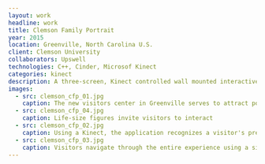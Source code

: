 ```yaml
---
layout: work
headline: work
title: Clemson Family Portrait
year: 2015
location: Greenville, North Carolina U.S.
client: Clemson University
collaborators: Upswell
technologies: C++, Cinder, Microsof Kinect
categories: kinect
description: A three-screen, Kinect controlled wall mounted interactive installation allowing visitors to meet Clemson alumni
images:
  - src: clemson_cfp_01.jpg
    caption: The new visitors center in Greenville serves to attract potential new students
  - src: clemson_cfp_04.jpg
    caption: Life-size figures invite visitors to interact
  - src: clemson_cfp_02.jpg
    caption: Using a Kinect, the application recognizes a visitor's presence and prompts them to interact
  - src: clemson_cfp_03.jpg
    caption: Visitors navigate through the entire experience using a single swipe gesture
---
```

